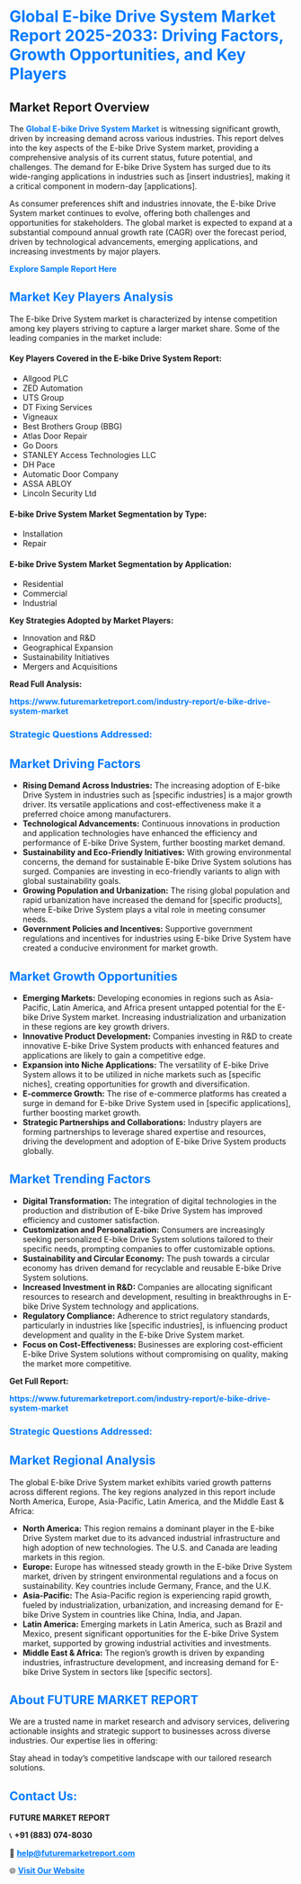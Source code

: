 <h1 style="color: #007BFF;">Global E-bike Drive System Market Report 2025-2033: Driving Factors, Growth Opportunities, and Key Players</h1>

<section id="overview">
<h2>Market Report Overview</h2>
<p>The <a href="https://www.futuremarketreport.com/industry-report/e-bike-drive-system-market" style="color: #007BFF; text-decoration: none;"><strong>Global E-bike Drive System Market</strong></a> is witnessing significant growth, driven by increasing demand across various industries. This report delves into the key aspects of the E-bike Drive System market, providing a comprehensive analysis of its current status, future potential, and challenges. The demand for E-bike Drive System has surged due to its wide-ranging applications in industries such as [insert industries], making it a critical component in modern-day [applications].</p>
<p>As consumer preferences shift and industries innovate, the E-bike Drive System market continues to evolve, offering both challenges and opportunities for stakeholders. The global market is expected to expand at a substantial compound annual growth rate (CAGR) over the forecast period, driven by technological advancements, emerging applications, and increasing investments by major players.</p>
</section>

<section id="overview">
<p><a href="https://www.futuremarketreport.com/request-sample/reportId=37683" style="color: #007BFF; text-decoration: none;"><strong>Explore Sample Report Here</strong></a></p>
</section>

<section id="key-players">
<h2 style="color: #007BFF;">Market Key Players Analysis</h2>
<p>The E-bike Drive System market is characterized by intense competition among key players striving to capture a larger market share. Some of the leading companies in the market include:</p>
<h4>Key Players Covered in the E-bike Drive System Report:</h4>
<ul><li>Allgood PLC</li><li>ZED Automation</li><li>UTS Group</li><li>DT Fixing Services</li><li>Vigneaux</li><li>Best Brothers Group (BBG)</li><li>Atlas Door Repair</li><li>Go Doors</li><li>STANLEY Access Technologies LLC</li><li>DH Pace</li><li>Automatic Door Company</li><li>ASSA ABLOY</li><li>Lincoln Security Ltd</li></ul>
<h4>E-bike Drive System Market Segmentation by Type:</h4>
<ul><li>Installation</li><li>Repair</li></ul>

<h4>E-bike Drive System Market Segmentation by Application:</h4>
<ul><li>Residential</li><li>Commercial</li><li>Industrial</li></ul>
<p><strong>Key Strategies Adopted by Market Players:</strong></p>
<ul>
<li>Innovation and R&D</li>
<li>Geographical Expansion</li>
<li>Sustainability Initiatives</li>
<li>Mergers and Acquisitions</li>
</ul>
</section>

<section>
<p><strong>Read Full Analysis: </strong></p><a href="https://www.futuremarketreport.com/industry-report/e-bike-drive-system-market" style="color: #007BFF; text-decoration: none;"><strong>https://www.futuremarketreport.com/industry-report/e-bike-drive-system-market</strong></a>
<h3 style="color: #007BFF;">Strategic Questions Addressed:</h3>
</section>

<section id="driving-factors">
<h2 style="color: #007BFF;">Market Driving Factors</h2>
<ul>
<li><strong>Rising Demand Across Industries:</strong> The increasing adoption of E-bike Drive System in industries such as [specific industries] is a major growth driver. Its versatile applications and cost-effectiveness make it a preferred choice among manufacturers.</li>
<li><strong>Technological Advancements:</strong> Continuous innovations in production and application technologies have enhanced the efficiency and performance of E-bike Drive System, further boosting market demand.</li>
<li><strong>Sustainability and Eco-Friendly Initiatives:</strong> With growing environmental concerns, the demand for sustainable E-bike Drive System solutions has surged. Companies are investing in eco-friendly variants to align with global sustainability goals.</li>
<li><strong>Growing Population and Urbanization:</strong> The rising global population and rapid urbanization have increased the demand for [specific products], where E-bike Drive System plays a vital role in meeting consumer needs.</li>
<li><strong>Government Policies and Incentives:</strong> Supportive government regulations and incentives for industries using E-bike Drive System have created a conducive environment for market growth.</li>
</ul>
</section>

<section id="growth-opportunities">
<h2 style="color: #007BFF;">Market Growth Opportunities</h2>
<ul>
<li><strong>Emerging Markets:</strong> Developing economies in regions such as Asia-Pacific, Latin America, and Africa present untapped potential for the E-bike Drive System market. Increasing industrialization and urbanization in these regions are key growth drivers.</li>
<li><strong>Innovative Product Development:</strong> Companies investing in R&D to create innovative E-bike Drive System products with enhanced features and applications are likely to gain a competitive edge.</li>
<li><strong>Expansion into Niche Applications:</strong> The versatility of E-bike Drive System allows it to be utilized in niche markets such as [specific niches], creating opportunities for growth and diversification.</li>
<li><strong>E-commerce Growth:</strong> The rise of e-commerce platforms has created a surge in demand for E-bike Drive System used in [specific applications], further boosting market growth.</li>
<li><strong>Strategic Partnerships and Collaborations:</strong> Industry players are forming partnerships to leverage shared expertise and resources, driving the development and adoption of E-bike Drive System products globally.</li>
</ul>
</section>

<section id="trending-factors">
<h2 style="color: #007BFF;">Market Trending Factors</h2>
<ul>
<li><strong>Digital Transformation:</strong> The integration of digital technologies in the production and distribution of E-bike Drive System has improved efficiency and customer satisfaction.</li>
<li><strong>Customization and Personalization:</strong> Consumers are increasingly seeking personalized E-bike Drive System solutions tailored to their specific needs, prompting companies to offer customizable options.</li>
<li><strong>Sustainability and Circular Economy:</strong> The push towards a circular economy has driven demand for recyclable and reusable E-bike Drive System solutions.</li>
<li><strong>Increased Investment in R&D:</strong> Companies are allocating significant resources to research and development, resulting in breakthroughs in E-bike Drive System technology and applications.</li>
<li><strong>Regulatory Compliance:</strong> Adherence to strict regulatory standards, particularly in industries like [specific industries], is influencing product development and quality in the E-bike Drive System market.</li>
<li><strong>Focus on Cost-Effectiveness:</strong> Businesses are exploring cost-efficient E-bike Drive System solutions without compromising on quality, making the market more competitive.</li>
</ul>
</section>

<section>
<p><strong>Get Full Report: </strong></p><a href="https://www.futuremarketreport.com/industry-report/e-bike-drive-system-market" style="color: #007BFF; text-decoration: none;"><strong>https://www.futuremarketreport.com/industry-report/e-bike-drive-system-market</strong></a>
<h3 style="color: #007BFF;">Strategic Questions Addressed:</h3>
</section>


<section id="regional-analysis">
<h2 style="color: #007BFF;">Market Regional Analysis</h2>
<p>The global E-bike Drive System market exhibits varied growth patterns across different regions. The key regions analyzed in this report include North America, Europe, Asia-Pacific, Latin America, and the Middle East & Africa:</p>
<ul>
<li><strong>North America:</strong> This region remains a dominant player in the E-bike Drive System market due to its advanced industrial infrastructure and high adoption of new technologies. The U.S. and Canada are leading markets in this region.</li>
<li><strong>Europe:</strong> Europe has witnessed steady growth in the E-bike Drive System market, driven by stringent environmental regulations and a focus on sustainability. Key countries include Germany, France, and the U.K.</li>
<li><strong>Asia-Pacific:</strong> The Asia-Pacific region is experiencing rapid growth, fueled by industrialization, urbanization, and increasing demand for E-bike Drive System in countries like China, India, and Japan.</li>
<li><strong>Latin America:</strong> Emerging markets in Latin America, such as Brazil and Mexico, present significant opportunities for the E-bike Drive System market, supported by growing industrial activities and investments.</li>
<li><strong>Middle East & Africa:</strong> The region’s growth is driven by expanding industries, infrastructure development, and increasing demand for E-bike Drive System in sectors like [specific sectors].</li>
</ul>
</section>

<footer>
<h2 style="color: #007BFF;">About FUTURE MARKET REPORT</h2>
<p>We are a trusted name in market research and advisory services, delivering actionable insights and strategic support to businesses across diverse industries. Our expertise lies in offering:</p>

<p>Stay ahead in today’s competitive landscape with our tailored research solutions.</p>

<h2 style="color: #007BFF;">Contact Us:</h2>
<p><strong>FUTURE MARKET REPORT</strong></p>
<p>📞 <strong>+91 (883) 074-8030</strong></p>
<p>📧 <strong><a href="mailto:help@futuremarketreport.com" style="color: #007BFF;">help@futuremarketreport.com</a></strong></p>
<p>🌐 <strong><a href="https://www.futuremarketreport.com/" style="color: #007BFF;">Visit Our Website</a></strong></p>
</footer>